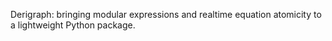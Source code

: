 Derigraph: bringing modular expressions and realtime equation atomicity to a lightweight Python package.
